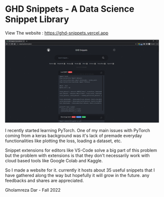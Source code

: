 # GHD Snippets - A Data Science Snippet Library

View The website : https://ghd-snippets.vercel.app

![demo image of the website](https://github.com/Gholamrezadar/ghd-snippets-next/blob/main/images/screenshot-min.png?raw=true)

I recently started learning PyTorch. One of my main issues with PyTorch coming from a keras background was it's lack of premade everyday functionalities like plotting the loss, loading a dataset, etc.

Snippet extensions for editors like VS-Code solve a big part of this problem but the problem with extensions is that they don't necessarily work with cloud based tools like Google Colab and Kaggle.

So I made a website for it. currently it hosts about 35 useful snippets that I have gathered along the way but hopefully it will grow in the future.
any feedbacks and shares are appreciated.

Gholamreza Dar - Fall 2022
